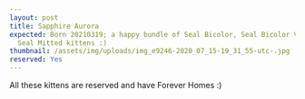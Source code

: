 ```yaml
---
layout: post
title: Sapphire Aurora
expected: Born 20210319; a happy bundle of Seal Bicolor, Seal Bicolor Van and
  Seal Mitted kittens :)
thumbnail: /assets/img/uploads/img_e9246-2020_07_15-19_31_55-utc-.jpg
reserved: Yes
---
```

All these kittens are reserved and have Forever Homes :)